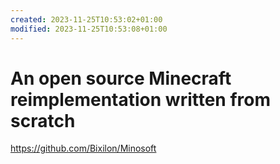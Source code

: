 ```yaml
---
created: 2023-11-25T10:53:02+01:00
modified: 2023-11-25T10:53:08+01:00
---
```


# An open source Minecraft reimplementation written from scratch

https://github.com/Bixilon/Minosoft
